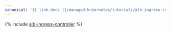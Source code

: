 ```yaml
---
canonical: '{{ link-docs }}/managed-kubernetes/tutorials/alb-ingress-controller'
---
```


{% include [alb-ingress-controller](../../_tutorials/k8s/alb-ingress-controller.md) %}